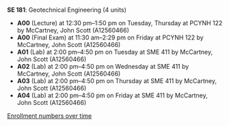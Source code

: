 **SE 181**: Geotechnical Engineering (4 units)

- **A00** (Lecture) at 12:30 pm–1:50 pm on Tuesday, Thursday at PCYNH 122 by McCartney, John Scott (A12560466)
- **A00** (Final Exam) at 11:30 am–2:29 pm on Friday at PCYNH 122 by McCartney, John Scott (A12560466)
- **A01** (Lab) at 2:00 pm–4:50 pm on Tuesday at SME 411 by McCartney, John Scott (A12560466)
- **A02** (Lab) at 2:00 pm–4:50 pm on Wednesday at SME 411 by McCartney, John Scott (A12560466)
- **A03** (Lab) at 2:00 pm–4:50 pm on Thursday at SME 411 by McCartney, John Scott (A12560466)
- **A04** (Lab) at 2:00 pm–4:50 pm on Friday at SME 411 by McCartney, John Scott (A12560466)

[Enrollment numbers over time](./SE181.tsv)
